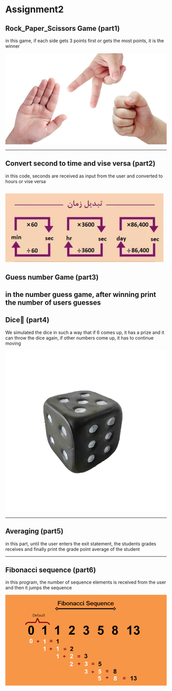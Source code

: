 # Assignment2

## Rock_Paper_Scissors Game (part1)
in this game, if each side gets 3 points first or gets the most points, it is the winner

![Game](img/sang-kaghaz-gheichi-3.jpg)


---
## Convert second to time and vise versa (part2)
in this code, seconds are received as input from the user and converted to hours or vise versa

![Alt text](img/convert_time.jpg)
---
## Guess number Game (part3)
in the number guess game, after winning print the number of users guesses
---
## Dice🎲 (part4)
We simulated the dice in such a way that if 6 comes up, it has a prize and it can throw the dice again, if other numbers come up, it has to continue moving

![dice](img/dice.jpg)

---
## Averaging (part5)
in this part, until the user enters the exit statement, the students grades receives and finally print the grade point average of the student

---
## Fibonacci sequence (part6)
in this program, the number of sequence elements is received from the user and then it jumps the sequence

![Fibonacci](img/Fibonacci-sequence-1.jpg)